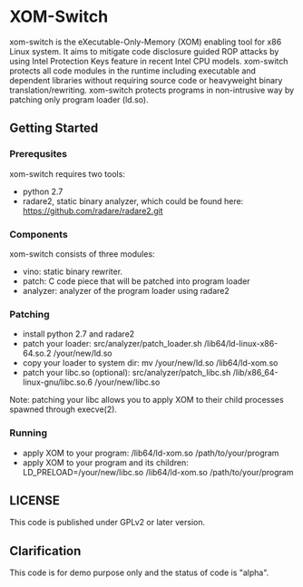  # XOM-Switch

xom-switch is the eXecutable-Only-Memory (XOM) enabling tool for x86 Linux
system. It aims to mitigate code disclosure guided ROP attacks by using Intel
Protection Keys feature in recent Intel CPU models. xom-switch protects all
code modules in the runtime including executable and dependent libraries
without requiring source code or heavyweight binary translation/rewriting.
xom-switch protects programs in non-intrusive way by patching only program
loader (ld.so).

## Getting Started

### Prerequsites

xom-switch requires two tools:
  - python 2.7
  - radare2, static binary analyzer, which could be found here:
     https://github.com/radare/radare2.git

### Components
xom-switch consists of three modules:
 - vino: static binary rewriter.
 - patch: C code piece that will be patched into program loader
 - analyzer: analyzer of the program loader using radare2

### Patching
 - install python 2.7 and radare2
 - patch your loader: src/analyzer/patch_loader.sh /lib64/ld-linux-x86-64.so.2 /your/new/ld.so
 - copy your loader to system dir: mv /your/new/ld.so /lib64/ld-xom.so
 - patch your libc.so (optional): src/analyzer/patch_libc.sh /lib/x86_64-linux-gnu/libc.so.6 /your/new/libc.so

Note: patching your libc allows you to apply XOM to their child processes spawned through execve(2).

### Running
 - apply XOM to your program: /lib64/ld-xom.so /path/to/your/program
 - apply XOM to your program and its children: LD_PRELOAD=/your/new/libc.so /lib64/ld-xom.so /path/to/your/program

## LICENSE

This code is published under GPLv2 or later version.

## Clarification

This code is for demo purpose only and the status of code is "alpha".
